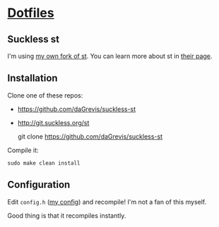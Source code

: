 # [Dotfiles](https://github.com/daGrevis/Dotfiles)

## Suckless st

I'm using [my own fork of st](https://github.com/daGrevis/suckless-st). You can
learn more about st in [their page](http://st.suckless.org/).

## Installation

Clone one of these repos:

* https://github.com/daGrevis/suckless-st
* http://git.suckless.org/st

    git clone https://github.com/daGrevis/suckless-st

Compile it:

    sudo make clean install

## Configuration

Edit `config.h` ([my config](https://github.com/daGrevis/suckless-st/blob/master/config.h)) and recompile! I'm not a fan of this myself.

Good thing is that it recompiles instantly.
